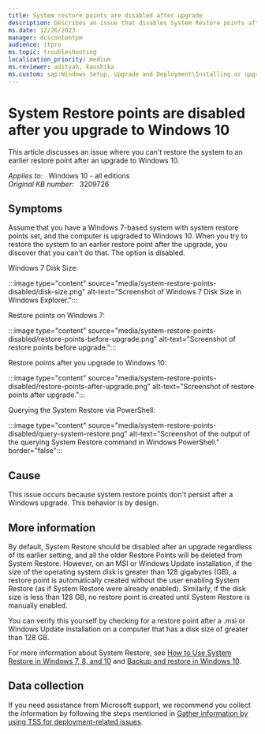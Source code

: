 ```yaml
---
title: System restore points are disabled after upgrade
description: Describes an issue that disables System Restore points after you upgrade to Windows 10. A workaround is provided.
ms.date: 12/26/2023
manager: dcscontentpm
audience: itpro
ms.topic: troubleshooting
localization_priority: medium
ms.reviewer: adityah, kaushika
ms.custom: sap:Windows Setup, Upgrade and Deployment\Installing or upgrading Windows, csstroubleshoot
---
```

# System Restore points are disabled after you upgrade to Windows 10

This article discusses an issue where you can't restore the system to an earlier restore point after an upgrade to Windows 10.

_Applies to:_ &nbsp; Windows 10 - all editions  
_Original KB number:_ &nbsp; 3209726

## Symptoms

Assume that you have a Windows 7-based system with system restore points set, and the computer is upgraded to Windows 10. When you try to restore the system to an earlier restore point after the upgrade, you discover that you can't do that. The option is disabled.

Windows 7 Disk Size:

:::image type="content" source="media/system-restore-points-disabled/disk-size.png" alt-text="Screenshot of Windows 7 Disk Size in Windows Explorer.":::

Restore points on Windows 7:

:::image type="content" source="media/system-restore-points-disabled/restore-points-before-upgrade.png" alt-text="Screenshot of restore points before upgrade.":::

Restore points after you upgrade to Windows 10:

:::image type="content" source="media/system-restore-points-disabled/restore-points-after-upgrade.png" alt-text="Screenshot of restore points after upgrade.":::

Querying the System Restore via PowerShell:  

:::image type="content" source="media/system-restore-points-disabled/query-system-restore.png" alt-text="Screenshot of the output of the querying System Restore command in Windows PowerShell." border="false":::

## Cause

This issue occurs because system restore points don't persist after a Windows upgrade. This behavior is by design.

## More information

By default, System Restore should be disabled after an upgrade regardless of its earlier setting, and all the older Restore Points will be deleted from System Restore. However, on an MSI or Windows Update installation, if the size of the operating system disk is greater than 128 gigabytes (GB), a restore point is automatically created without the user enabling System Restore (as if System Restore were already enabled). Similarly, if the disk size is less than 128 GB, no restore point is created until System Restore is manually enabled.

You can verify this yourself by checking for a restore point after a .msi or Windows Update installation on a computer that has a disk size of greater than 128 GB.

For more information about System Restore, see [How to Use System Restore in Windows 7, 8, and 10](https://support.microsoft.com/help/17085/windows-8-restore-refresh-reset-pc) and [Backup and restore in Windows 10](https://support.microsoft.com/windows/backup-and-restore-in-windows-10-352091d2-bb9d-3ea3-ed18-52ef2b88cbef).

## Data collection

If you need assistance from Microsoft support, we recommend you collect the information by following the steps mentioned in [Gather information by using TSS for deployment-related issues](../windows-troubleshooters/gather-information-using-tss-deployment.md).
